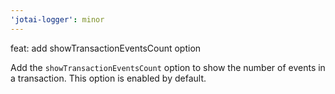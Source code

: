 ```yaml
---
'jotai-logger': minor
---
```


feat: add showTransactionEventsCount option

Add the `showTransactionEventsCount` option to show the number of events
in a transaction.
This option is enabled by default.
